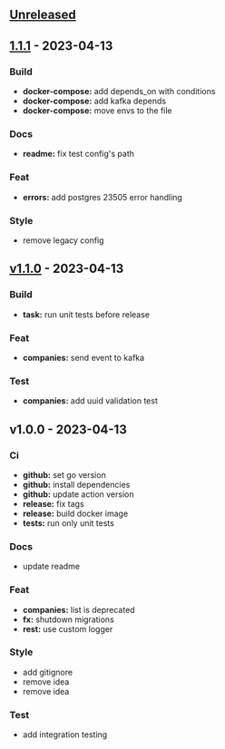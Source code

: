 <a name="unreleased"></a>
## [Unreleased]


<a name="1.1.1"></a>
## [1.1.1] - 2023-04-13
### Build
- **docker-compose:** add depends_on with conditions
- **docker-compose:** add kafka depends
- **docker-compose:** move envs to the file

### Docs
- **readme:** fix test config's path

### Feat
- **errors:** add postgres 23505 error handling

### Style
- remove legacy config


<a name="v1.1.0"></a>
## [v1.1.0] - 2023-04-13
### Build
- **task:** run unit tests before release

### Feat
- **companies:** send event to kafka

### Test
- **companies:** add uuid validation test


<a name="v1.0.0"></a>
## v1.0.0 - 2023-04-13
### Ci
- **github:** set go version
- **github:** install dependencies
- **github:** update action version
- **release:** fix tags
- **release:** build docker image
- **tests:** run only unit tests

### Docs
- update readme

### Feat
- **companies:** list is deprecated
- **fx:** shutdown migrations
- **rest:** use custom logger

### Style
- add gitignore
- remove idea
- remove idea

### Test
- add integration testing


[Unreleased]: /compare/1.1.1...HEAD
[1.1.1]: /compare/v1.1.0...1.1.1
[v1.1.0]: /compare/v1.0.0...v1.1.0
